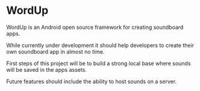 # WordUp
WordUp is an Android open source framework for creating soundboard apps.

While currently under development it should help developers to create their own soundboard app in almost no time.

First steps of this project will be to build a strong local base where sounds will be saved in the apps assets.

Future features should include the ability to host sounds on a server.
